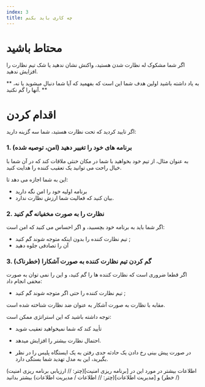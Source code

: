 ```yaml
---
index: 3
title: چه کاری باید بکنم
---
```

# محتاط باشید

اگر شما مشکوک له نظارت شدن هستید، واکنش نشان ندهید یا شک تیم نظارت را افزایش ندهید.

** به یاد داشته باشید اولین هدف شما این است که بفهمید که آیا شما دنبال میشوید یا نه، آنها را گم نکنید. **

# اقدام کردن

اگر تایید کردید که تحت نظارت هستید، شما سه گزینه دارید:

### 1. برنامه های خود را تغییر دهید (امن، توصیه شده)

به عنوان مثال، از تیم خود بخواهید با شما در مکان خنثی ملاقات کند که در آن شما با خیال راحت می توانید یک تعقیب کننده را هدایت کنید.

این به شما اجازه می دهد تا:

*   برنامه اولیه خود را امن نگه دارید
*   بیان کنید که فعالیت شما ارزش نظارت ندارد.

### 2. نظارت را به صورت مخفیانه گم کنید

اگر شما باید به برنامه خود بچسبید، و اگر احساس می کنید که امن است:

*   تیم نظارت کننده را بدون اینکه متوجه شوند گم کنید ;
*   آن را تصادفی جلوه دهید

### 3. گم کردن تیم نظارت کننده به صورت آشکارا (خطرناک)

اگر قطعا ضروری است که نظارت کننده ها را گم کنید، و این را نمی توان به صورت مخفی انجام داد:

*   تیم نظارت کننده را حتی اگر متوجه شوند گم کنید ;

مقابه با نظارت به صورت آشکار به عنوان ضد نظارت شناخته شده است.

توجه داشته باشید که این استراتژی ممکن است:

*   تأیید کند که شما نمیخواهید تعقیب شوید
*   احتمال نظارت بیشتر را افزایش میدهد.

* در صورت پیش بینی رخ دادن یک حادثه جدی رفتن به یک ایستگاه پلیس را در نظر بگیرید، این به مدل تهدید شما بستگی دارد.

(اطلاعات بیشتر در مورد این در [برنامه ریزی امنیت](چتر: // ارزیابی برنامه ریزی امنیت / خطر) و [مدیریت اطلاعات](چتر: // اطلاعات / مدیریت اطلاعات) بیشتر بدانید)